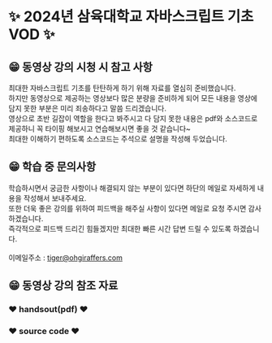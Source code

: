 # ✨ 2024년 삼육대학교 자바스크립트 기초 VOD ✨

## 😁 동영상 강의 시청 시 참고 사항
최대한 자바스크립트 기초를 탄탄하게 하기 위해 자료를 열심히 준비했습니다. <br>
하지만 동영상으로 제공하는 영상보다 많은 분량을 준비하게 되어 모든 내용을 영상에 담지 못한 부분은 미리 죄송하다고 말씀 드리겠습니다.<br>
영상으로 초반 길잡이 역할을 한다고 봐주시고 다 담지 못한 내용은 pdf와 소스코드로 제공하니 꼭 타이핑 해보시고 연습해보시면 좋을 것 같습니다~<br>
최대한 이해하기 편하도록 소스코드는 주석으로 설명을 작성해 두었습니다.<br>

## 😁 학습 중 문의사항
학습하시면서 궁금한 사항이나 해결되지 않는 부분이 있다면 하단의 메일로 자세하게 내용을 작성해서 보내주세요.<br>
또한 더욱 좋은 강의를 위하여 피드백을 해주실 사항이 있다면 메일로 요청 주시면 감사하겠습니다.<br>
즉각적으로 피드백 드리긴 힘들겠지만 최대한 빠른 시간 답변 드릴 수 있도록 하겠습니다. <br>
<br>
이메일주소 : [tiger@ohgiraffers.com](tiger@ohgiraffers.com)

## 😁 동영상 강의 참조 자료

### ❤️ handsout(pdf) ❤️



### ❤️ source code ❤️

